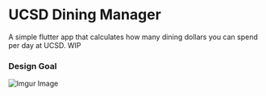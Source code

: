 # UCSD Dining Manager
A simple flutter app that calculates how many dining dollars you can spend per day at UCSD. WIP

### Design Goal
![Imgur Image](https://i.imgur.com/Q5qfwBm.png)
